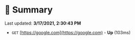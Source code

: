 # 📖 Summary
Last updated: **3/17/2021, 2:30:43 PM**

- `GET` [https://google.com](https://google.com) - **Up** (103ms)

